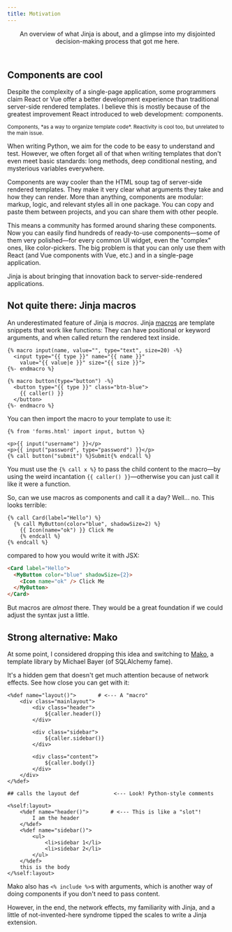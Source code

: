 ```yaml
---
title: Motivation
---
```

<Header title="Motivation">
An overview of what Jinja is about, and a glimpse into my disjointed decision-making process that got me here.
</Header>

## Components are cool

Despite the complexity of a single-page application, some programmers claim React or Vue offer a better development experience than traditional server-side rendered templates. I believe this is mostly because of the greatest improvement React introduced to web development: components.

<small>
Components, *as a way to organize template code*. Reactivity is cool too, but unrelated to the main issue.
</small>

When writing Python, we aim for the code to be easy to understand and test. However, we often forget all of that when writing templates that don't even meet basic standards: long methods, deep conditional nesting, and mysterious variables everywhere.

Components are way cooler than the HTML soup tag of server-side rendered templates. They make it very clear what arguments they take and how they can render. More than anything, components are modular: markup, logic, and relevant styles all in one package. You can copy and paste them between projects, and you can share them with other people.

This means a community has formed around sharing these components. Now you can easily find hundreds of ready-to-use components—some of them very polished—for every common UI widget, even the "complex" ones, like color-pickers. The big problem is that you can only use them with React (and Vue components with Vue, etc.) and in a single-page application.

Jinja is about bringing that innovation back to server-side-rendered applications.

## Not quite there: Jinja macros

An underestimated feature of Jinja is *macros*. Jinja [macros](https://jinja.palletsprojects.com/en/3.0.x/templates/#macros) are template snippets that work like functions: They can have positional or keyword arguments, and when called return the rendered text inside.

```html+jinja
{% macro input(name, value="", type="text", size=20) -%}
  <input type="{{ type }}" name="{{ name }}"
    value="{{ value|e }}" size="{{ size }}">
{%- endmacro %}

{% macro button(type="button") -%}
  <button type="{{ type }}" class="btn-blue">
    {{ caller() }}
  </button>
{%- endmacro %}
```

You can then import the macro to your template to use it:

```html+jinja
{% from 'forms.html' import input, button %}

<p>{{ input("username") }}</p>
<p>{{ input("password", type="password") }}</p>
{% call button("submit") %}Submit{% endcall %}
```
You must use the `{% call x %}` to pass the child content to the macro—by using the weird incantation `{{ caller() }}`—otherwise you can just call it like it were a function.

So, can we use macros as components and call it a day? Well... no. This looks terrible:

```html+jinja
{% call Card(label="Hello") %}
  {% call MyButton(color="blue", shadowSize=2) %}
    {{ Icon(name="ok") }} Click Me
	{% endcall %}
{% endcall %}
```

compared to how you would write it with JSX:

```html
<Card label="Hello">
  <MyButton color="blue" shadowSize={2}>
    <Icon name="ok" /> Click Me
  </MyButton>
</Card>
```

But macros are *almost* there. They would be a great foundation if we could adjust the syntax just a little.

## Strong alternative: Mako

At some point, I considered dropping this idea and switching to [Mako](https://www.makotemplates.org/), a template library by Michael Bayer (of SQLAlchemy fame).

It's a hidden gem that doesn't get much attention because of network effects. See how close you can get with it:

```html+mako
<%def name="layout()">       # <--- A "macro"
    <div class="mainlayout">
        <div class="header">
            ${caller.header()}
        </div>

        <div class="sidebar">
            ${caller.sidebar()}
        </div>

        <div class="content">
            ${caller.body()}
        </div>
    </div>
</%def>

## calls the layout def           <--- Look! Python-style comments

<%self:layout>
    <%def name="header()">       # <--- This is like a "slot"!
        I am the header
    </%def>
    <%def name="sidebar()">
        <ul>
            <li>sidebar 1</li>
            <li>sidebar 2</li>
        </ul>
    </%def>
    this is the body
</%self:layout>
```

Mako also has `<% include %>`s with arguments, which is another way of doing components if you don't need to pass content.

However, in the end, the network effects, my familiarity with Jinja, and a little of not-invented-here syndrome tipped the scales to write a Jinja extension.
